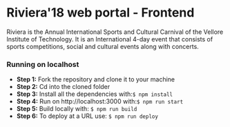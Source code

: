 # Riviera'18 web portal - Frontend
Riviera is the Annual International Sports and Cultural Carnival of the Vellore Institute of Technology. It is an International 4-day event that consists of sports competitions, social and cultural events along with concerts.

### Running on localhost

* **Step 1:** Fork the repository and clone it to your machine
* **Step 2:** Cd into the cloned folder
* **Step 3:** Install all the dependencies with:```$ npm install```
* **Step 4:** Run on http://localhost:3000 with:```$ npm run start```
* **Step 5:** Build locally with: ```$ npm run build ```
* **Step 6:** To deploy at a URL use: ```$ npm run deploy ```
